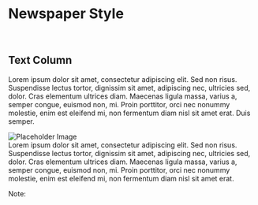 # Newspaper Style
<br>
<div class="container">
  <div class="text-column">
    <h2>Text Column</h2>
    <p>Lorem ipsum dolor sit amet, consectetur adipiscing elit. Sed non risus. Suspendisse lectus tortor, dignissim sit amet, adipiscing nec, ultricies sed, dolor. Cras elementum ultrices diam. Maecenas ligula massa, varius a, semper congue, euismod non, mi. Proin porttitor, orci nec nonummy molestie, enim est eleifend mi, non fermentum diam nisl sit amet erat. Duis semper.</p>
  </div>

  <div class="image-column-small">
    <img src="https://via.placeholder.com/400x300" alt="Placeholder Image">
    <!-- <img src="images/copilot-stack.png" alt="Placeholder Image"> -->
  </div>
</div>
<div class="container">
  Lorem ipsum dolor sit amet, consectetur adipiscing elit. Sed non risus. Suspendisse lectus tortor, dignissim sit amet, adipiscing nec, ultricies sed, dolor. Cras elementum ultrices diam. Maecenas ligula massa, varius a, semper congue, euismod non, mi. Proin porttitor, orci nec nonummy molestie, enim est eleifend mi, non fermentum diam nisl sit amet erat.  
<div class="container">

<!-- Add some speaker notes -->
Note: